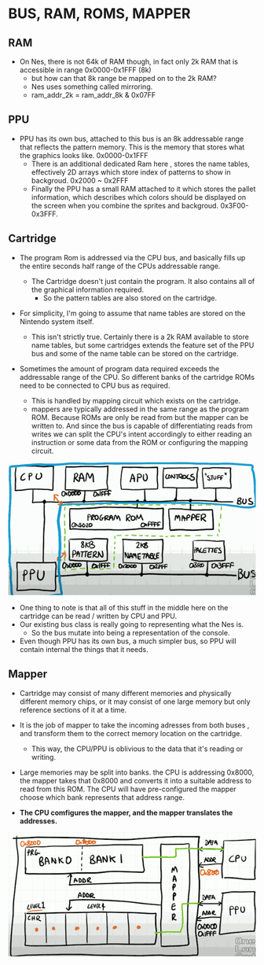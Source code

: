 
# BUS, RAM, ROMS, MAPPER


## RAM

- On Nes, there is not 64k of RAM though, in fact only 2k RAM that is accessible in range 0x0000-0x1FFF (8k)
    - but how can that 8k range be mapped on to the 2k RAM?
    - Nes uses something called mirroring. 
    - ram_addr_2k = ram_addr_8k & 0x07FF

## PPU

- PPU has its own bus, attached to this bus is an 8k addressable range that reflects the pattern memory. This is the memory that stores what the graphics looks like.  0x0000-0x1FFF
    - There is an additional dedicated Ram here  , stores the name tables, effectively 2D arrays which store index of patterns to show in backgroud.  0x2000 ~ 0x2FFF
    - Finally the PPU has a small RAM attached to it which stores the pallet information, which describes which colors should be displayed on the screen when you combine the sprites and backgroud. 0x3F00-0x3FFF.


## Cartridge

- The program Rom is addressed via the CPU bus, and basically fills up the entire seconds half range of the CPUs addressable range.
    - The Cartridge doesn't just contain the program. It also contains all of the graphical information required.
        - So the pattern tables are also stored on the cartridge. 
- For simplicity, I'm going to assume that name tables are stored on the Nintendo system itself.
    - This isn't strictly true. Certainly there is a 2k RAM available to store name tables, but some cartridges extends the feature set of the PPU bus and some of the name table can be stored on the cartridge.

- Sometimes the amount of program data required exceeds the addressable range of the CPU.  So different banks of the cartridge ROMs need to be connected to CPU bus as required. 
    - This is handled by mapping circuit which exists on the cartridge. 
    - mappers are typically addressed in the same range as the program ROM. Because ROMs are only be read from but the mapper can be written to. And since the bus is capable of differentiating reads from writes we can split the CPU's intent accordingly to either reading an instruction or some data from the ROM or configuring the mapping circuit.


![](imgs/nes_archi2.png)

- One thing to note is that all of this stuff in the middle here on the cartridge can be read / written by CPU and PPU. 
- Our existing bus class is really going to representing what the Nes is. 
    - So the bus mutate into being a representation of the console.
- Even though PPU has its own bus, a much simpler bus, so PPU will contain internal the things that it needs. 


## Mapper 

- Cartridge may consist of many different memories and physically different memory chips,  or it may consist of one large memory but only reference sections of it at a time. 
- It is the job of mapper to take the incoming adresses from both buses , and transform them to the correct memory location on the cartridge. 
    - This way, the CPU/PPU is oblivious to the data that it's reading or writing. 
- Large memories may be split into banks. the CPU is addressing 0x8000, the mapper takes that 0x8000 and converts it into a suitable address to read from this ROM.  The CPU will have pre-configured the mapper choose which bank represents that address range. 

- **The CPU comfigures the mapper, and the mapper translates the addresses.**

![](imgs/nes_cart_mapper.png)




